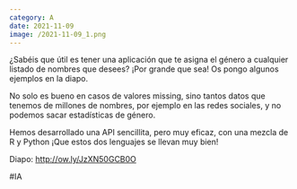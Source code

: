 ```yaml
--- 
category: A 
date: 2021-11-09 
image: /2021-11-09_1.png 
--- 
```


¿Sabéis que útil es tener una aplicación que te asigna el género a cualquier listado de nombres que desees? ¡Por grande que sea! Os pongo algunos ejemplos en la diapo. 

No solo es bueno en casos de valores missing, sino tantos datos que tenemos de millones de nombres, por ejemplo en las redes sociales, y no podemos sacar estadísticas de género. 

Hemos desarrollado una API sencillita, pero muy eficaz, con una mezcla de R y Python ¡Que estos dos lenguajes se llevan muy bien!

Diapo: http://ow.ly/JzXN50GCB0O

#IA